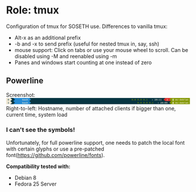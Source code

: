 # Role: tmux

Configuration of tmux for SOSETH use.
Differences to vanilla tmux:
- Alt-x as an additional prefix
- <prefix>-b and <prefix>-x to send prefix (useful for nested tmux in, say, ssh)
- mouse support: Click on tabs or use your mouse wheel to scroll. Can be disabled using <prefix>-M and reenabled using <prefix>-m
- Panes and windows start counting at one instead of zero

## Powerline
Screenshot:
![Screenshot](screenshot.jpg)
Right-to-left: Hostname, number of attached clients if bigger than one, current time, system load

### I can't see the symbols!
Unfortunately, for full powerline support, one needs to patch the local font with certain glyphs or use a pre-patched font(https://github.com/powerline/fonts).

**Compatibility tested with:**
 * Debian 8
 * Fedora 25 Server
